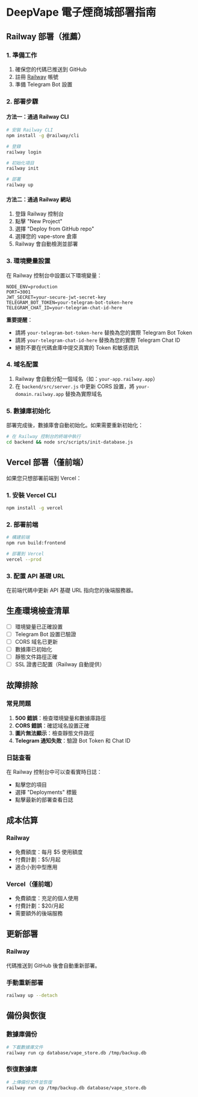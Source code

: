 # DeepVape 電子煙商城部署指南

## Railway 部署（推薦）

### 1. 準備工作

1. 確保您的代碼已推送到 GitHub
2. 註冊 [Railway](https://railway.app) 帳號
3. 準備 Telegram Bot 設置

### 2. 部署步驟

#### 方法一：通過 Railway CLI
```bash
# 安裝 Railway CLI
npm install -g @railway/cli

# 登錄
railway login

# 初始化項目
railway init

# 部署
railway up
```

#### 方法二：通過 Railway 網站
1. 登錄 Railway 控制台
2. 點擊 "New Project"
3. 選擇 "Deploy from GitHub repo"
4. 選擇您的 vape-store 倉庫
5. Railway 會自動檢測並部署

### 3. 環境變量設置

在 Railway 控制台中設置以下環境變量：

```
NODE_ENV=production
PORT=3001
JWT_SECRET=your-secure-jwt-secret-key
TELEGRAM_BOT_TOKEN=your-telegram-bot-token-here
TELEGRAM_CHAT_ID=your-telegram-chat-id-here
```

**重要提醒**：
- 請將 `your-telegram-bot-token-here` 替換為您的實際 Telegram Bot Token
- 請將 `your-telegram-chat-id-here` 替換為您的實際 Telegram Chat ID
- 絕對不要在代碼倉庫中提交真實的 Token 和敏感資訊

### 4. 域名配置

1. Railway 會自動分配一個域名（如：`your-app.railway.app`）
2. 在 `backend/src/server.js` 中更新 CORS 設置，將 `your-domain.railway.app` 替換為實際域名

### 5. 數據庫初始化

部署完成後，數據庫會自動初始化。如果需要重新初始化：

```bash
# 在 Railway 控制台的終端中執行
cd backend && node src/scripts/init-database.js
```

## Vercel 部署（僅前端）

如果您只想部署前端到 Vercel：

### 1. 安裝 Vercel CLI
```bash
npm install -g vercel
```

### 2. 部署前端
```bash
# 構建前端
npm run build:frontend

# 部署到 Vercel
vercel --prod
```

### 3. 配置 API 基礎 URL
在前端代碼中更新 API 基礎 URL 指向您的後端服務器。

## 生產環境檢查清單

- [ ] 環境變量已正確設置
- [ ] Telegram Bot 設置已驗證
- [ ] CORS 域名已更新
- [ ] 數據庫已初始化
- [ ] 靜態文件路徑正確
- [ ] SSL 證書已配置（Railway 自動提供）

## 故障排除

### 常見問題

1. **500 錯誤**：檢查環境變量和數據庫路徑
2. **CORS 錯誤**：確認域名設置正確
3. **圖片無法顯示**：檢查靜態文件路徑
4. **Telegram 通知失敗**：驗證 Bot Token 和 Chat ID

### 日誌查看

在 Railway 控制台中可以查看實時日誌：
- 點擊您的項目
- 選擇 "Deployments" 標籤
- 點擊最新的部署查看日誌

## 成本估算

### Railway
- 免費額度：每月 $5 使用額度
- 付費計劃：$5/月起
- 適合小到中型應用

### Vercel（僅前端）
- 免費額度：充足的個人使用
- 付費計劃：$20/月起
- 需要額外的後端服務

## 更新部署

### Railway
代碼推送到 GitHub 後會自動重新部署。

### 手動重新部署
```bash
railway up --detach
```

## 備份與恢復

### 數據庫備份
```bash
# 下載數據庫文件
railway run cp database/vape_store.db /tmp/backup.db
```

### 恢復數據庫
```bash
# 上傳備份文件並恢復
railway run cp /tmp/backup.db database/vape_store.db
``` 